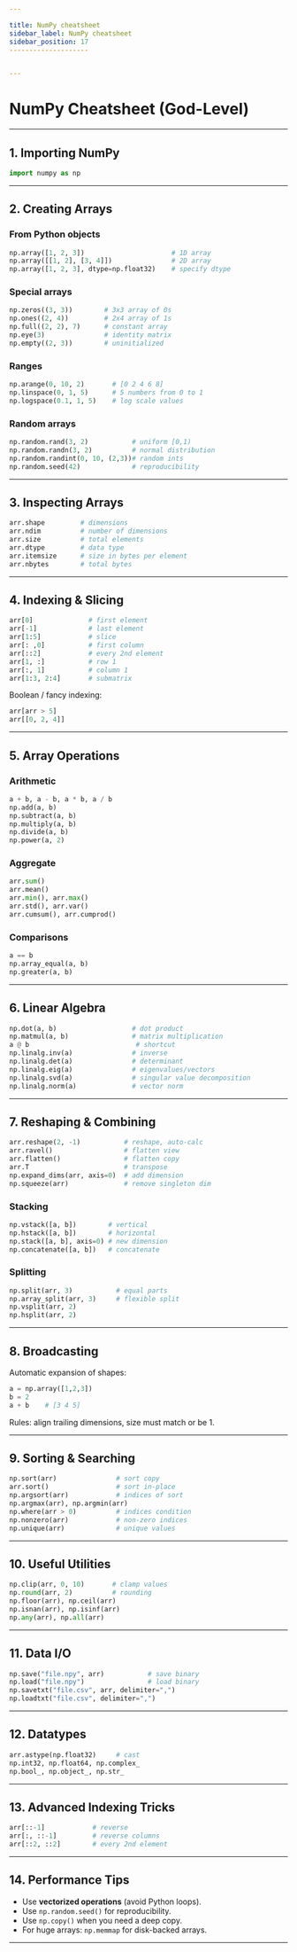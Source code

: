 ```yaml
---

title: NumPy cheatsheet
sidebar_label: NumPy cheatsheet
sidebar_position: 17
--------------------


---
```


# NumPy Cheatsheet (God-Level)

---

## 1. Importing NumPy

```python
import numpy as np
```

---

## 2. Creating Arrays

### From Python objects

```python
np.array([1, 2, 3])                      # 1D array
np.array([[1, 2], [3, 4]])               # 2D array
np.array([1, 2, 3], dtype=np.float32)    # specify dtype
```

### Special arrays

```python
np.zeros((3, 3))        # 3x3 array of 0s
np.ones((2, 4))         # 2x4 array of 1s
np.full((2, 2), 7)      # constant array
np.eye(3)               # identity matrix
np.empty((2, 3))        # uninitialized
```

### Ranges

```python
np.arange(0, 10, 2)       # [0 2 4 6 8]
np.linspace(0, 1, 5)      # 5 numbers from 0 to 1
np.logspace(0.1, 1, 5)    # log scale values
```

### Random arrays

```python
np.random.rand(3, 2)           # uniform [0,1)
np.random.randn(3, 2)          # normal distribution
np.random.randint(0, 10, (2,3))# random ints
np.random.seed(42)             # reproducibility
```

---

## 3. Inspecting Arrays

```python
arr.shape         # dimensions
arr.ndim          # number of dimensions
arr.size          # total elements
arr.dtype         # data type
arr.itemsize      # size in bytes per element
arr.nbytes        # total bytes
```

---

## 4. Indexing & Slicing

```python
arr[0]              # first element
arr[-1]             # last element
arr[1:5]            # slice
arr[: ,0]           # first column
arr[::2]            # every 2nd element
arr[1, :]           # row 1
arr[:, 1]           # column 1
arr[1:3, 2:4]       # submatrix
```

Boolean / fancy indexing:

```python
arr[arr > 5]
arr[[0, 2, 4]]
```

---

## 5. Array Operations

### Arithmetic

```python
a + b, a - b, a * b, a / b
np.add(a, b)
np.subtract(a, b)
np.multiply(a, b)
np.divide(a, b)
np.power(a, 2)
```

### Aggregate

```python
arr.sum()
arr.mean()
arr.min(), arr.max()
arr.std(), arr.var()
arr.cumsum(), arr.cumprod()
```

### Comparisons

```python
a == b
np.array_equal(a, b)
np.greater(a, b)
```

---

## 6. Linear Algebra

```python
np.dot(a, b)                   # dot product
np.matmul(a, b)                # matrix multiplication
a @ b                           # shortcut
np.linalg.inv(a)               # inverse
np.linalg.det(a)               # determinant
np.linalg.eig(a)               # eigenvalues/vectors
np.linalg.svd(a)               # singular value decomposition
np.linalg.norm(a)              # vector norm
```

---

## 7. Reshaping & Combining

```python
arr.reshape(2, -1)           # reshape, auto-calc
arr.ravel()                  # flatten view
arr.flatten()                # flatten copy
arr.T                        # transpose
np.expand_dims(arr, axis=0)  # add dimension
np.squeeze(arr)              # remove singleton dim
```

### Stacking

```python
np.vstack([a, b])        # vertical
np.hstack([a, b])        # horizontal
np.stack([a, b], axis=0) # new dimension
np.concatenate([a, b])   # concatenate
```

### Splitting

```python
np.split(arr, 3)           # equal parts
np.array_split(arr, 3)     # flexible split
np.vsplit(arr, 2)
np.hsplit(arr, 2)
```

---

## 8. Broadcasting

Automatic expansion of shapes:

```python
a = np.array([1,2,3])
b = 2
a + b    # [3 4 5]
```

Rules: align trailing dimensions, size must match or be 1.

---

## 9. Sorting & Searching

```python
np.sort(arr)               # sort copy
arr.sort()                 # sort in-place
np.argsort(arr)            # indices of sort
np.argmax(arr), np.argmin(arr)
np.where(arr > 0)          # indices condition
np.nonzero(arr)            # non-zero indices
np.unique(arr)             # unique values
```

---

## 10. Useful Utilities

```python
np.clip(arr, 0, 10)       # clamp values
np.round(arr, 2)          # rounding
np.floor(arr), np.ceil(arr)
np.isnan(arr), np.isinf(arr)
np.any(arr), np.all(arr)
```

---

## 11. Data I/O

```python
np.save("file.npy", arr)           # save binary
np.load("file.npy")                # load binary
np.savetxt("file.csv", arr, delimiter=",")
np.loadtxt("file.csv", delimiter=",")
```

---

## 12. Datatypes

```python
arr.astype(np.float32)     # cast
np.int32, np.float64, np.complex_
np.bool_, np.object_, np.str_
```

---

## 13. Advanced Indexing Tricks

```python
arr[::-1]            # reverse
arr[:, ::-1]         # reverse columns
arr[::2, ::2]        # every 2nd element
```

---

## 14. Performance Tips

- Use **vectorized operations** (avoid Python loops).
- Use `np.random.seed()` for reproducibility.
- Use `np.copy()` when you need a deep copy.
- For huge arrays: `np.memmap` for disk-backed arrays.

---
